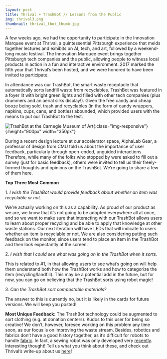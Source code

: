 ```yaml
---
layout: post
title: Thrival + TrashBot // Lessons from the Public
img: thrival3.png
thumbnail: thrival_tbot_thumb.jpg
---
```


A few weeks ago, we had the opportunity to participate in the Innovation Marquee event at Thrival, a quintessential Pittsburgh experience that melds together lectures and exhibits on AI, tech, and art, followed by a weekend-long music festival. The Innovation Marquee event brings together Pittsburgh tech companies and the public, allowing people to witness local products in action in a fun and interactive environment. 2017 marked the fifth year that Thrival’s been hosted, and we were honored to have been invited to participate. 

In attendance was our TrashBot, the smart waste receptacle that automatically sorts landfill waste from recyclables. TrashBot was featured in a foyer lit with bright green lights and filled with other tech companies (plus drummers and an aerial silks display!). Given the free candy and cheap booze being sold, trash and recyclables (in the form of candy wrappers, napkins, cups, cans, and bottles) abounded, which provided users with the means to put our TrashBot to the test.

![TrashBot at the Carnegie Museum of Art](/img/posts/tbot_thrival2.jpg){:class="img-responsive"}{:height="900px" width="350px"}

During a recent design lecture at our accelerator space, AlphaLab Gear, a professor of design from CMU told us about the importance of user feedback, particularly through open-ended, unguided interactions. Therefore, while many of the folks who stopped by were asked to fill out a survey (just for basic feedback), others were invited to tell us their freely-formed thoughts and opinions on the TrashBot. We’re going to share a few of them here. 

**Top Three Most Common** 

1\.	*I wish the TrashBot would provide feedback about whether an item was recyclable or not.* 

We’re actually working on this as a capability. As proud of our product as we are, we know that it’s not going to be adopted everywhere all at once, and so we want to make sure that interacting with our TrashBot allows users to learn about proper recycling and be able to apply that knowledge at other waste stations. Our next iteration will have LEDs that will indicate to users whether an item is recyclable or not. We are also considering putting such feedback on the monitor, since users tend to place an item in the TrashBot and then look expectantly at the screen.

2\.	*I wish that I could see what was going on in the TrashBot when it sorts.*

This is related to #1, in that allowing users to see what’s going on will help them understand both how the TrashBot works and how to categorize the item (recycling/landfill). This may be a potential add in the future, but for now, you can go on believing that the TrashBot sorts using robot magic!

3\.	*Can the TrashBot sort compostable materials?*

The answer to this is currently no, but it is likely in the cards for future versions. We will keep you posted!

**Most Unique Feedback:** The TrashBot technology could be augmented to sort clothing (e.g. at donation centers).
Kudos to this user for being so creative! We don’t, however, foresee working on this problem any time soon, as our focus is on improving the waste stream. Besides, robotics and fabrics don’t have a good history together, as it’s difficult for robots to handle [fabric](https://www.fastcompany.com/3067149/is-this-sewing-robot-the-future-of-fashion). In fact, a sewing robot was only developed very [recently](https://www.fastcompany.com/3067149/is-this-sewing-robot-the-future-of-fashion). Interesting thought!
Tell us what you think about these, and check out Thrival’s write-up about us [here](http://www.thrivalfestival.com/blog/2017/9/30/trashbot-your-friendly-neighborhood-recycling-robot)! 
